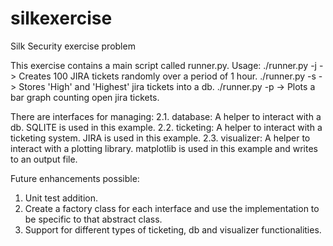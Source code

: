 # silkexercise
Silk Security exercise problem


This exercise contains a main script called runner.py. 
Usage:
./runner.py -j -> Creates 100 JIRA tickets randomly over a period of 1 hour.
./runner.py -s -> Stores 'High' and 'Highest' jira tickets into a db.
./runner.py -p -> Plots a bar graph counting open jira tickets.

There are interfaces for managing:
    2.1. database: A helper to interact with a db. SQLITE is used in this example.
    2.2. ticketing: A helper to interact with a ticketing system. JIRA is used in this example.
    2.3. visualizer: A helper to interact with a plotting library. matplotlib is used in this example and writes to an output file.


Future enhancements possible:
1. Unit test addition.
2. Create a factory class for each interface and use the implementation to be specific to that abstract class.
3. Support for different types of ticketing, db and visualizer functionalities.
